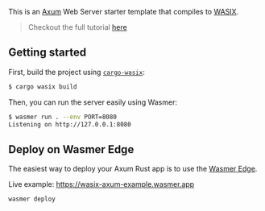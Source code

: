 This is an [Axum](https://github.com/tokio-rs/axum) Web Server starter template that compiles to [WASIX](https://wasix.org).

> Checkout the full tutorial [here](http://wasix.org/docs/language-guide/rust/tutorials/wasix-axum)


## Getting started

First, build the project using [`cargo-wasix`](https://crates.io/crates/cargo-wasix):

```bash
$ cargo wasix build
```

Then, you can run the server easily using Wasmer:

```bash
$ wasmer run . --env PORT=8080
Listening on http://127.0.0.1:8080
```


## Deploy on Wasmer Edge

The easiest way to deploy your Axum Rust app is to use the [Wasmer Edge](https://wasmer.io/products/edge).

Live example: https://wasix-axum-example.wasmer.app

```bash
wasmer deploy
```
